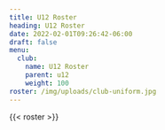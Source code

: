 ```yaml
---
title: U12 Roster
heading: U12 Roster
date: 2022-02-01T09:26:42-06:00
draft: false
menu:
  club:
    name: U12 Roster
    parent: u12
    weight: 100
roster: /img/uploads/club-uniform.jpg
---
```

{{< roster >}}

<!--
{{< roster-table table_class="table" >}}

| #  | Name        |
|----|------------ |
| 2  | Z. Tuttle   |
| 6  | C. Zehner   |
| 7  | A. Tran     |
| 8  | I. Hardiman |
| 19 | L. Correll  |
| 24 | C. Beisner  |
| 26 | O. Steele   |
| 33 | A. Gower    |
| 37 | E. Reed     |
| 40 | D. Sutfin   |
| 45 | C. Schrader |
| 63 | Q. Tuttle   |
| 64 | H. Bonnell  |

{{< /roster-table >}}

\\*\\*Head Coach:\\*\\* Tanya Reed -->